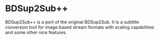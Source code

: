 BDSup2Sub++
===========

BDSup2Sub++ is a port of the original BDSup2Sub. It is a subtitle conversion tool for image based stream formats with scaling capabilities and some other nice features.
